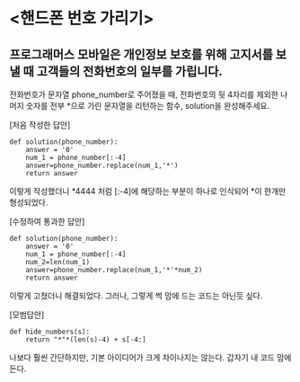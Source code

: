 # <핸드폰 번호 가리기>
## 프로그래머스 모바일은 개인정보 보호를 위해 고지서를 보낼 때 고객들의 전화번호의 일부를 가립니다.
전화번호가 문자열 phone_number로 주어졌을 때, 전화번호의 뒷 4자리를 제외한 나머지 숫자를 전부 *으로 가린 문자열을 리턴하는 함수, solution을 완성해주세요.

[처음 작성한 답안]

```
def solution(phone_number):
    answer = '0'
    num_1 = phone_number[:-4]
    answer=phone_number.replace(num_1,'*')
    return answer
```
이렇게 작성했더니 *4444 처럼 [:-4]에 해당하는 부분이 하나로 인식되어 *이 한개만 형성되었다.

[수정하여 통과한 답안]

```
def solution(phone_number):
    answer = '0'
    num_1 = phone_number[:-4]
    num_2=len(num_1)
    answer=phone_number.replace(num_1,'*'*num_2)
    return answer
```
이렇게 고쳤더니 해결되었다. 그러나, 그렇게 썩 맘에 드는 코드는 아닌듯 싶다.


[모범답안]
```
def hide_numbers(s):
    return "*"*(len(s)-4) + s[-4:]
```

나보다 훨씬 간단하지만, 기본 아이디어가 크게 차이나지는 않는다. 갑자기 내 코드 맘에 든다.
